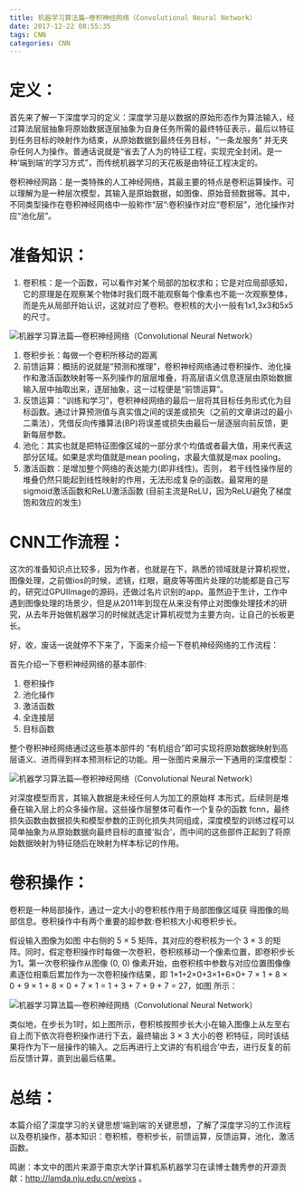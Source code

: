 ```yaml
---
title: 机器学习算法篇—卷积神经网络（Convolutional Neural Network）
date: 2017-12-22 08:55:35
tags: CNN
categories: CNN
---
```


# 定义：

首先来了解一下深度学习的定义：深度学习是以数据的原始形态作为算法输入，经过算法层层抽象将原始数据逐层抽象为自身任务所需的最终特征表示，最后以特征到任务目标的映射作为结束，从原始数据到最终任务目标，“一条龙服务” 并无夹杂任何人为操作。普通话说就是“省去了人为的特征工程，实现完全封闭。是一种‘端到端’的学习方式”，而传统机器学习的天花板是由特征工程决定的。

卷积神经网路：是一类特殊的人工神经网络，其最主要的特点是卷积运算操作。可以理解为是一种层次模型，其输入是原始数据，如图像、原始音频数据等。其中，不同类型操作在卷积神经网络中一般称作“层”:卷积操作对应“卷积层”，池化操作对应“池化层”。

<!--more-->

# 准备知识：

1. 卷积核：是一个函数，可以看作对某个局部的加权求和；它是对应局部感知，它的原理是在观察某个物体时我们既不能观察每个像素也不能一次观察整体，而是先从局部开始认识，这就对应了卷积。卷积核的大小一般有1x1,3x3和5x5的尺寸。

![机器学习算法篇—卷积神经网络（Convolutional Neural Network）](http://p1.pstatp.com/large/509c0001faf723d32a08)

1. 卷积步长：每做一个卷积所移动的距离
2. 前馈运算：概括的说就是“预测和推理”，卷积神经网络通过卷积操作、池化操作和激活函数映射等一系列操作的层层堆叠，将高层语义信息逐层由原始数据输入层中抽取出来，逐层抽象，这一过程便是“前馈运算”。
3. 反馈运算：“训练和学习”，卷积神经网络的最后一层将其目标任务形式化为目标函数。通过计算预测值与真实值之间的误差或损失（之前的文章讲过的最小二乘法），凭借反向传播算法(BP)将误差或损失由最后一层逐层向前反馈，更新每层参数。
4. 池化：其实也就是把特征图像区域的一部分求个均值或者最大值，用来代表这部分区域。如果是求均值就是mean pooling，求最大值就是max pooling。
5. 激活函数：是增加整个网络的表达能力(即非线性)。否则， 若干线性操作层的堆叠仍然只能起到线性映射的作用，无法形成复杂的函数。最常用的是sigmoid激活函数和ReLU激活函数 (目前主流是ReLU，因为ReLU避免了梯度饱和效应的发生)

# CNN工作流程：

这次的准备知识点比较多，因为作者，也就是在下，熟悉的领域就是计算机视觉，图像处理，之前做ios的时候，滤镜，红眼，磨皮等等图片处理的功能都是自己写的，研究过GPUIImage的源码，还做过名片识别的app。虽然迫于生计，工作中遇到图像处理的场景少，但是从2011年到现在从来没有停止对图像处理技术的研究，从去年开始做机器学习的时候就选定计算机视觉为主要方向，让自己的长板更长。

好，收，废话一说就停不下来了，下面来介绍一下卷机神经网络的工作流程：

首先介绍一下卷积神经网络的基本部件:

1. 卷积操作
2. 池化操作
3. 激活函数
4. 全连接层
5. 目标函数

整个卷积神经网络通过这些基本部件的 “有机组合”即可实现将原始数据映射到高层语义、进而得到样本预测标记的功能。用一张图片来展示一下通用的深度模型：

![机器学习算法篇—卷积神经网络（Convolutional Neural Network）](http://p3.pstatp.com/large/509b0001f5699382ad5f)

对深度模型而言，其输入数据是未经任何人为加工的原始样 本形式，后续则是堆叠在输入层上的众多操作层。这些操作层整体可看作一个复杂的函数 fcnn，最终损失函数由数据损失和模型参数的正则化损失共同组成，深度模型的训练过程可以简单抽象为从原始数据向最终目标的直接‘拟合’，而中间的这些部件正起到了将原始数据映射为特征随后在映射为样本标记的作用。

# 卷积操作：

卷积是一种局部操作，通过一定大小的卷积核作用于局部图像区域获 得图像的局部信息。卷积操作中有两个重要的超参数:卷积核大小和卷积步长。

假设输入图像为如图 中右侧的 5 × 5 矩阵，其对应的卷积核为一个 3 × 3 的矩阵。同时，假定卷积操作时每做一次卷积，卷积核移动一个像素位置，即卷积步长 为1。第一次卷积操作从图像 (0, 0) 像素开始，由卷积核中参数与对应位置图像像 素逐位相乘后累加作为一次卷积操作结果，即 1×1+2×0+3×1+6×0+ 7 × 1 + 8 × 0 + 9 × 1 + 8 × 0 + 7 × 1 = 1 + 3 + 7 + 9 + 7 = 27，如图 所示：

![机器学习算法篇—卷积神经网络（Convolutional Neural Network）](http://p3.pstatp.com/large/5097000564c395f67b61)

类似地，在步长为1时，如上图所示，卷积核按照步长大小在输入图像上从左至右自上而下依次将卷积操作进行下去，最终输出 3 × 3 大小的卷 积特征，同时该结果将作为下一层操作的输入。之后再进行上文讲的‘有机组合’中去，进行反复的前后反馈计算，直到出最后结果。

# 总结：

本篇介绍了深度学习的关键思想‘端到端’的关键思想，了解了深度学习的工作流程以及卷机操作，基本知识：卷积核，卷积步长，前馈运算，反馈运算，池化，激活函数。

鸣谢：本文中的图片来源于南京大学计算机系机器学习在读博士魏秀参的开源贡献：http://lamda.nju.edu.cn/weixs 。